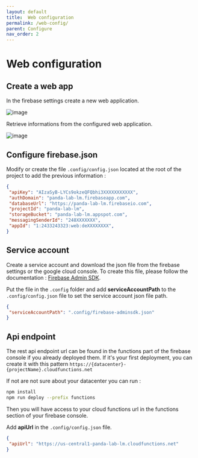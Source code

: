 ```yaml
---
layout: default
title:  Web configuration
permalink: /web-config/
parent: Configure
nav_order: 2
---
```


# Web configuration

## Create a web app

In the firebase settings create a new web application.

![image](../assets/firebase/firebase-config-web-create.png)

Retrieve informations from the configured web application.

![image](../assets/firebase/firebase-config-web-created.png)


## Configure firebase.json

Modify or create the file `.config/config.json` located at the root of the project to add the previous information :

```json
{
 "apiKey": "AIzaSyB-LYCs9okzeQFQbhi3XXXXXXXXXXX",
 "authDomain": "panda-lab-lm.firebaseapp.com",
 "databaseUrl": "https://panda-lab-lm.firebaseio.com",
 "projectId": "panda-lab-lm",
 "storageBucket": "panda-lab-lm.appspot.com",
 "messagingSenderId": "248XXXXXXX",
 "appId": "1:2433243323:web:deXXXXXXXX",
}
```

## Service account

Create a service account and download the json file from the firebase settings or the google cloud console.
To create this file, please follow the documentation : [Firebase Admin SDK](https://firebase.google.com/docs/admin/setup).

Put the file in the `.config` folder and add **serviceAccountPath** to the `.config/config.json` file to set the service account json file path.

```json
{
 "serviceAccountPath": ".config/firebase-adminsdk.json"
}
```

## Api endpoint

The rest api endpoint url can be found in the functions part of the firebase console if you already deployed them. 
If it's your first deployment, you can create it with this pattern `https://{datacenter}-{projectName}.cloudfunctions.net`

If not are not sure about your datacenter you can run :
```bash
npm install
npm run deploy --prefix functions
```
Then you will have access to your cloud functions url in the functions section of your firebase console.

Add **apiUrl** in the `.config/config.json` file.
```json
{
 "apiUrl": "https://us-central1-panda-lab-lm.cloudfunctions.net"
}
```
